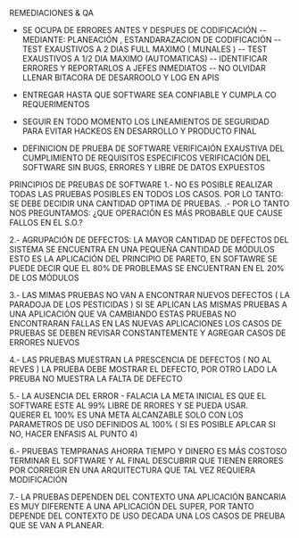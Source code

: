 REMEDIACIONES & QA

* SE OCUPA DE ERRORES ANTES Y DESPUES DE CODIFICACIÓN
  -- MEDIANTE: PLANEACIÓN , ESTANDARAZACION DE CODIFICACIÓN
  -- TEST EXAUSTIVOS A 2 DIAS FULL MAXIMO ( MUNALES )
  -- TEST EXAUSTIVOS A 1/2 DIA MAXIMO  (AUTOMATICAS)
  -- IDENTIFICAR ERRORES Y REPORTARLOS A JEFES INMEDIATOS
  -- NO OLVIDAR LLENAR BITACORA DE DESARROOLO Y LOG EN APIS

* ENTREGAR HASTA QUE SOFTWARE SEA CONFIABLE Y CUMPLA CO REQUERIMENTOS
* SEGUIR EN TODO MOMENTO LOS LINEAMIENTOS DE SEGURIDAD PARA EVITAR HACKEOS EN DESARROLLO Y PRODUCTO FINAL

* DEFINICION DE PRUEBA DE SOFTWARE
    VERIFICAIÓN EXAUSTIVA DEL CUMPLIMIENTO DE REQUISITOS ESPECIFICOS
    VERIFICACIÓN DEL SOFTWARE SIN BUGS, ERRORES Y LIBRE DE DATOS EXPUESTOS

PRINCIPIOS DE PREUBAS DE SOFTWARE
  1.- NO ES POSIBLE REALIZAR TODAS LAS PRUEBAS POSIBLES EN TODOS LOS CASOS.
      POR LO TANTO:  SE DEBE DECIDIR UNA CANTIDAD OPTIMA DE PRUEBAS.
      .- POR LO TANTO NOS PREGUNTAMOS: ¿QUE OPERACIÓN ES MÁS PROBABLE QUE CAUSE FALLOS EN EL S.O.?
  
  2.- AGRUPACIÓN DE DEFECTOS: LA MAYOR CANTIDAD DE DEFECTOS DEL SISTEMA SE ENCUENTRA EN UNA PEQUEÑA CANTIDAD DE MÓDULOS
      ESTO ES LA APLICACIÓN DEL PRINCIPIO DE PARETO, EN SOFTAWRE SE PUEDE DECIR QUE 
      EL 80% DE PROBLEMAS SE ENCUENTRAN EN EL 20% DE LOS MÓDULOS

  3.- LAS MIMAS PRUEBAS NO VAN A ENCONTRAR NUEVOS DEFECTOS ( LA PARADOJA DE LOS PESTICIDAS )
      SI SE APLICAN LAS MISMAS PRUEBAS A UNA APLICACIÓN QUE VA CAMBIANDO ESTAS PRUEBAS NO ENCONTRARAN FALLAS EN LAS NUEVAS APLICACIONES
      LOS CASOS DE PRUEBAS SE DEBEN REVISAR CONSTANTEMENTE Y AGREGAR CASOS DE ERRORES NUEVOS 

  4.- LAS PRUEBAS MUESTRAN LA PRESCENCIA DE DEFECTOS ( NO AL REVES )
      LA PRUEBA DEBE MOSTRAR EL DEFECTO, POR OTRO LADO LA PREUBA NO MUESTRA LA FALTA DE DEFECTO

  5.- LA AUSENCIA DEL ERROR - FALACIA
      LA META INICIAL ES QUE EL SOFTWARE ESTE AL 99% LIBRE DE RRORES Y SE PUEDA USAR.  
      QUERER EL 100% ES UNA META ALCANZABLE SOLO CON LOS PARAMETROS DE USO DEFINIDOS AL 100% ( SI ES POSIBLE APLCAR SI NO, HACER ENFASIS AL PUNTO 4)

  6.- PRUEBAS TEMPRANAS AHORRA TIEMPO Y DINERO
      ES MÁS COSTOSO TERMINAR EL SOFTWARE Y AL FINAL DESCUBRIR QUE TIENEN ERRORES POR CORREGIR EN UNA ARQUITECTURA QUE TAL VEZ REQUIERA 
      MODIFICACIÓN
  
7.- LA PRUEBAS DEPENDEN DEL CONTEXTO
      UNA APLICACIÓN BANCARIA ES MUY DIFERENTE A UNA APLICACIÓN DEL SUPER, POR TANTO DEPENDE DEL CONTEXTO DE USO DECADA UNA LOS CASOS DE PREUBA QUE SE VAN 
      A PLANEAR.





